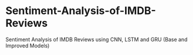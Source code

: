 # Sentiment-Analysis-of-IMDB-Reviews
Sentiment Analysis of IMDB Reviews using CNN, LSTM and GRU (Base and Improved Models)
